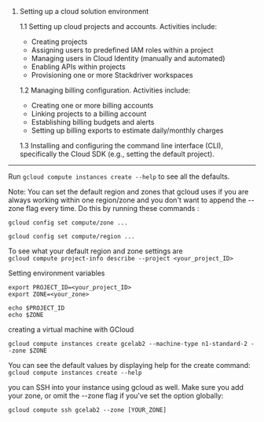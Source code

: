 1. Setting up a cloud solution environment  

    1.1 Setting up cloud projects and accounts. Activities include:      
    - Creating projects  
    - Assigning users to predefined IAM roles within a project  
    - Managing users in Cloud Identity (manually and automated)
    - Enabling APIs within projects
    - Provisioning one or more Stackdriver workspaces  

    1.2 Managing billing configuration. Activities include:  
    - Creating one or more billing accounts
    - Linking projects to a billing account
    - Establishing billing budgets and alerts
    - Setting up billing exports to estimate daily/monthly charges  

    1.3 Installing and configuring the command line interface (CLI), specifically the Cloud SDK (e.g., setting the default project).

--------------------


Run  `gcloud compute instances create --help` to see all the defaults.

Note: You can set the default region and zones that gcloud uses if you are always working within one region/zone and you don't want to append the --zone flag every time. Do this by running these commands :

```
gcloud config set compute/zone ...

gcloud config set compute/region ...
```
To see what your default region and zone settings are  
`gcloud compute project-info describe --project <your_project_ID>`


Setting environment variables  
```
export PROJECT_ID=<your_project_ID>
export ZONE=<your_zone>

echo $PROJECT_ID
echo $ZONE
```

creating a virtual machine with GCloud  

`gcloud compute instances create gcelab2 --machine-type n1-standard-2 --zone $ZONE`

You can see the default values by displaying help for the create command:
`gcloud compute instances create --help`

you can SSH into your instance using gcloud as well. Make sure you add your zone, or omit the --zone flag if you've set the option globally:

`gcloud compute ssh gcelab2 --zone [YOUR_ZONE]`
